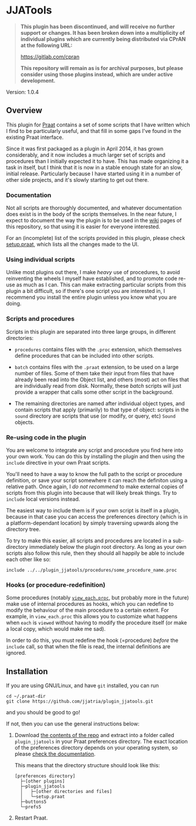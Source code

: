 JJATools
========

> **This plugin has been discontinued, and will receive no further support or**
> **changes. It has been broken down into a multiplicity of individual plugins**
> **which are currently being distributed via CPrAN at the following URL:**
>
> https://gitlab.com/cpran
>
> **This repository will remain as is for archival purposes, but please consider**
> **using those plugins instead, which are under active development.**

Version: 1.0.4

## Overview

This plugin for [Praat][] contains a set of some scripts that I have written
which I find to be particularly useful, and that fill in some gaps I've found in
the existing Praat interface.

Since it was first packaged as a plugin in April 2014, it has grown
considerably, and it now includes a much larger set of scripts and procedures
than I initially expected it to have. This has made organizing it a task in
itself, but I think that it is now in a stable enough state for an slow, initial
release. Particularly because I have started using it in a number of other side
projects, and it's slowly starting to get out there.

### Documentation

Not all scripts are thoroughly documented, and whatever documentation does exist
is in the body of the scripts themselves. In the near future, I expect to
document the way the plugin is to be used in the [wiki][] pages of this repository,
so that using it is easier for everyone interested.

[wiki]: https://github.com/jjatria/plugin_jjatools/wiki

For an (incomplete) list of the scripts provided in this plugin, please check
[setup.praat][setup], which lists all the changes made to the UI.

[setup]: https://github.com/jjatria/plugin_jjatools/blob/master/setup.praat

### Using individual scripts

Unlike most plugins out there, I make _heavy_ use of procedures, to avoid
reinventing the wheels I myself have established, and to promote code re-use
as much as I can. This can make extracting particular scripts from this plugin
a bit difficult, so if there's one script you are interested in, I recommend you
install the entire plugin unless you know what you are doing.

### Scripts and procedures

Scripts in this plugin are separated into three large groups, in different
directories:

*  `procedures` contains files with the `.proc` extension, which themselves
   define procedures that can be included into other scripts.

*  `batch` contains files with the `.praat` extension, to be used on a large
   number of files. Some of them take their input from files that have already
   been read into the Object list, and others (most) act on files that are
   individually read from disk. Normally, these _batch_ scripts will just
   provide a wrapper that calls some other script in the background.

*  The remaining directories are named after individual object types, and
   contain scripts that apply (primarily) to that type of object: scripts in the
   `sound` directory are scripts that use (or modify, or query, etc) `Sound`
   objects.
   
### Re-using code in the plugin
   
You are welcome to integrate any script and procedure you find here into your
own work. You can do this by installing the plugin and then using the `include`
directive in your own Praat scripts.

You'll need to have a way to know the full path to the script or procedure
definition, or save your script somewhere it can reach the definiton using a
relative path. Once again, I _do not recommend_ to make external copies of
scripts from this plugin into because that will likely break things. Try to
`include` local versions instead.

The easiest way to include them is if your own script is itself in a plugin,
because in that case you can access the preferences directory (which is in a
platform-dependant location) by simply traversing upwards along the directory 
tree.

To try to make this easier, all scripts and procedures are located in a
sub-directory immediately below the plugin root directory. As long as your own
scripts also follow this rule, then they should all happily be able to include
each other like so:

    include ../../plugin_jjatools/procedures/some_procedure_name.proc

### Hooks (or procedure-redefinition)    
    
Some procedures (notably [`view_each.proc`][view_each], but probably more in the future) make
use of internal procedures as hooks, which you can redefine to modify the 
behaviour of the main procedure to a certain extent. For example, in
`view_each.proc` this allows you to customize what happens when `each` is 
`viewed` without having to modify the procedure itself (or make a local copy, 
which would make me sad).

[view_each]: https://github.com/jjatria/plugin_jjatools/blob/master/procedures/view_each.proc

In order to do this, you must redefine the hook (=procedure) *before* the 
`include` call, so that when the file is read, the internal definitions are 
ignored.

## Installation

If you are using GNU/Linux, and have `git` installed, you can run

    cd ~/.praat-dir
    git clone https://github.com/jjatria/plugin_jjatools.git

and you should be good to go!

If not, then you can use the general instructions below:

1. Download [the contents of the repo][zip] and extract into a folder called
   `plugin_jjatools` in your Praat preferences directory. The exact location of
   the preferences directory depends on your operating system, so please
   [check the documentation][preferences].
   
   This means that the directory structure should look like this:

   ~~~~   
   [preferences directory]
     ├─[other plugins]
     ├─plugin_jjatools
     │   ├─[other directories and files]
     │   └─setup.praat
     ├─buttons5
     └─prefs5
   ~~~~
   
2. Restart Praat.

[praat]: www.praat.org
[preferences]: http://www.fon.hum.uva.nl/praat/manual/preferences_directory.html
[zip]: https://github.com/jjatria/plugin_jjatools/releases/latest
